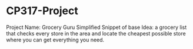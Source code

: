 # CP317-Project
Project Name: Grocery Guru
Simplified Snippet of base Idea:
 a grocery list that checks every store in the area and locate the cheapest possible store where you can get everything you need.
